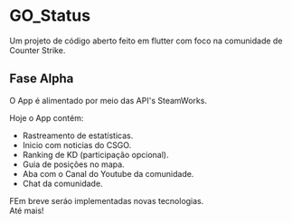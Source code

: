 # GO_Status

Um projeto de código aberto feito em flutter com foco na comunidade de Counter Strike.

## Fase Alpha

O App é alimentado por meio das API's SteamWorks.

Hoje o App contém:

- Rastreamento de estatísticas.
- Inicio com noticias do CSGO.
- Ranking de KD (participação opcional).
- Guia de posições no mapa.
- Aba com o Canal do Youtube da comunidade.
- Chat da comunidade.

FEm breve seráo implementadas novas tecnologias. <br/>
Até mais!
